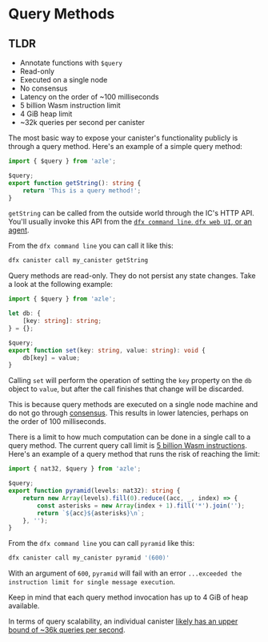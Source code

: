 # Query Methods

## TLDR

-   Annotate functions with `$query`
-   Read-only
-   Executed on a single node
-   No consensus
-   Latency on the order of ~100 milliseconds
-   5 billion Wasm instruction limit
-   4 GiB heap limit
-   ~32k queries per second per canister

The most basic way to expose your canister's functionality publicly is through a query method. Here's an example of a simple query method:

```typescript
import { $query } from 'azle';

$query;
export function getString(): string {
    return 'This is a query method!';
}
```

`getString` can be called from the outside world through the IC's HTTP API. You'll usually invoke this API from the [`dfx command line`, `dfx web UI`, or an agent](./deployment.md#interacting-with-your-canister).

From the `dfx command line` you can call it like this:

```bash
dfx canister call my_canister getString
```

Query methods are read-only. They do not persist any state changes. Take a look at the following example:

```typescript
import { $query } from 'azle';

let db: {
    [key: string]: string;
} = {};

$query;
export function set(key: string, value: string): void {
    db[key] = value;
}
```

Calling `set` will perform the operation of setting the `key` property on the `db` object to `value`, but after the call finishes that change will be discarded.

This is because query methods are executed on a single node machine and do not go through [consensus](https://internetcomputer.org/how-it-works/consensus/). This results in lower latencies, perhaps on the order of 100 milliseconds.

There is a limit to how much computation can be done in a single call to a query method. The current query call limit is [5 billion Wasm instructions](https://internetcomputer.org/docs/current/developer-docs/production/instruction-limits). Here's an example of a query method that runs the risk of reaching the limit:

```typescript
import { nat32, $query } from 'azle';

$query;
export function pyramid(levels: nat32): string {
    return new Array(levels).fill(0).reduce((acc, _, index) => {
        const asterisks = new Array(index + 1).fill('*').join('');
        return `${acc}${asterisks}\n`;
    }, '');
}
```

From the `dfx command line` you can call `pyramid` like this:

```bash
dfx canister call my_canister pyramid '(600)'
```

With an argument of `600`, `pyramid` will fail with an error `...exceeded the instruction limit for single message execution`.

Keep in mind that each query method invocation has up to 4 GiB of heap available.

In terms of query scalability, an individual canister [likely has an upper bound of ~36k queries per second](https://forum.dfinity.org/t/what-is-the-theroretical-number-for-txns-per-second-on-internet-computer-right-now/14039/6).
